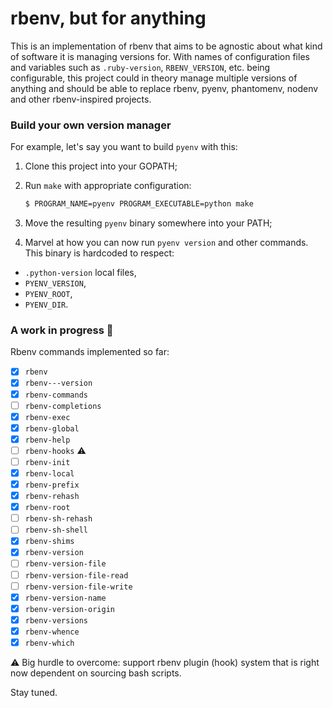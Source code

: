 # rbenv, but for anything

This is an implementation of rbenv that aims to be agnostic about what kind of
software it is managing versions for. With names of configuration files and
variables such as `.ruby-version`, `RBENV_VERSION`, etc. being configurable,
this project could in theory manage multiple versions of anything and should be
able to replace rbenv, pyenv, phantomenv, nodenv and other rbenv-inspired projects.

### Build your own version manager

For example, let's say you want to build `pyenv` with this:

1. Clone this project into your GOPATH;

2. Run `make` with appropriate configuration:

    ```sh
    $ PROGRAM_NAME=pyenv PROGRAM_EXECUTABLE=python make
    ```

3. Move the resulting `pyenv` binary somewhere into your PATH;

4. Marvel at how you can now run `pyenv version` and other commands. This binary
   is hardcoded to respect:

  * `.python-version` local files,
  * `PYENV_VERSION`,
  * `PYENV_ROOT`,
  * `PYENV_DIR`.

### A work in progress :construction:

Rbenv commands implemented so far:

- [x] `rbenv`
- [x] `rbenv---version`
- [x] `rbenv-commands`
- [ ] `rbenv-completions`
- [x] `rbenv-exec`
- [x] `rbenv-global`
- [x] `rbenv-help`
- [ ] `rbenv-hooks` :warning:
- [ ] `rbenv-init`
- [x] `rbenv-local`
- [x] `rbenv-prefix`
- [x] `rbenv-rehash`
- [x] `rbenv-root`
- [ ] `rbenv-sh-rehash`
- [ ] `rbenv-sh-shell`
- [x] `rbenv-shims`
- [x] `rbenv-version`
- [ ] `rbenv-version-file`
- [ ] `rbenv-version-file-read`
- [ ] `rbenv-version-file-write`
- [x] `rbenv-version-name`
- [x] `rbenv-version-origin`
- [x] `rbenv-versions`
- [x] `rbenv-whence`
- [x] `rbenv-which`

:warning: Big hurdle to overcome: support rbenv plugin (hook) system that is
right now dependent on sourcing bash scripts.

Stay tuned.
